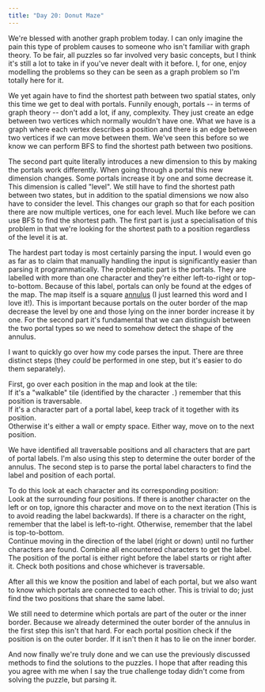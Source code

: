 ```yaml
---
title: "Day 20: Donut Maze"
---
```


We're blessed with another graph problem today. I can only imagine the pain this type of problem causes to someone who isn't familiar with graph theory.
To be fair, all puzzles so far involved very basic concepts, but I think it's still a lot to take in if you've never dealt with it before.
I, for one, enjoy modelling the problems so they can be seen as a graph problem so I'm totally here for it.

We yet again have to find the shortest path between two spatial states, only this time we get to deal with portals.
Funnily enough, portals -- in terms of graph theory -- don't add a lot, if any, complexity.
They just create an edge between two vertices which normally wouldn't have one.
What we have is a graph where each vertex describes a position and there is an edge between two vertices if we can move between them.
We've seen this before so we know we can perform BFS to find the shortest path between two positions.

The second part quite literally introduces a new dimension to this by making the portals work differently. When going through a portal this new dimension changes.
Some portals increase it by one and some decrease it. This dimension is called "level".
We still have to find the shortest path between two states, but in addition to the spatial dimensions we now also have to consider the level.
This changes our graph so that for each position there are now multiple vertices, one for each level.
Much like before we can use BFS to find the shortest path.
The first part is just a specialisation of this problem in that we're looking for the shortest path to a position regardless of the level it is at.

The hardest part today is most certainly parsing the input. I would even go as far as to claim that manually handling the input is significantly easier than parsing it programmatically.
The problematic part is the portals. They are labelled with more than one character and they're either left-to-right or top-to-bottom.
Because of this label, portals can only be found at the edges of the map.
The map itself is a square [annulus](https://en.wikipedia.org/wiki/Annulus_%28mathematics%29) (I just learned this word and I love it!).
This is important because portals on the outer border of the map decrease the level by one and those lying on the inner border increase it by one.
For the second part it's fundamental that we can distinguish between the two portal types so we need to somehow detect the shape of the annulus.

I want to quickly go over how my code parses the input.
There are three distinct steps (they *could* be performed in one step, but it's easier to do them separately).

First, go over each position in the map and look at the tile:
<br>
If it's a "walkable" tile (identified by the character `.`) remember that this position is traversable.
<br>
If it's a character part of a portal label, keep track of it together with its position.
<br>
Otherwise it's either a wall or empty space. Either way, move on to the next position.

We have identified all traversable positions and all characters that are part of portal labels.
I'm also using this step to determine the outer border of the annulus.
The second step is to parse the portal label characters to find the label and position of each portal.

To do this look at each character and its corresponding position:
<br>
Look at the surrounding four positions. If there is another character on the left or on top, ignore this character and move on to the next iteration (This is to avoid reading the label backwards).
If there is a character on the right, remember that the label is left-to-right. Otherwise, remember that the label is top-to-bottom.
<br>
Continue moving in the direction of the label (right or down) until no further characters are found. Combine all encountered characters to get the label.
<br>
The position of the portal is either right before the label starts or right after it. Check both positions and chose whichever is traversable.

After all this we know the position and label of each portal, but we also want to know which portals are connected to each other.
This is trivial to do; just find the two positions that share the same label.

We still need to determine which portals are part of the outer or the inner border.
Because we already determined the outer border of the annulus in the first step this isn't that hard.
For each portal position check if the position is on the outer border. If it isn't then it has to lie on the inner border.

And now finally we're truly done and we can use the previously discussed methods to find the solutions to the puzzles.
I hope that after reading this you agree with me when I say the true challenge today didn't come from solving the puzzle, but parsing it.
